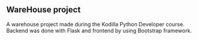 ## WareHouse project

A warehouse project made during the Kodilla Python Developer course. Backend was done with Flask and frontend by using Bootstrap framework.